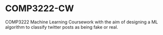 # COMP3222-CW
COMP3222 Machine Learning Coursework with the aim of designing a ML algorithm to classify twitter posts as being fake or real.
